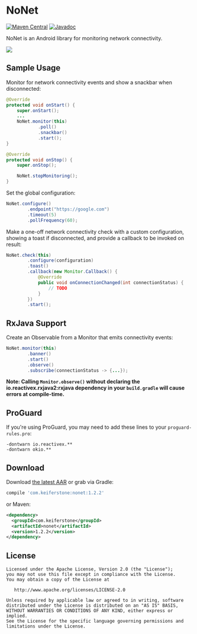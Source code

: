 NoNet
=======

[![Maven Central](https://maven-badges.herokuapp.com/maven-central/com.keiferstone/nonet/badge.svg)](http://search.maven.org/#search|ga|1|g:"com.keiferstone"%20AND%20a:"nonet")
[![Javadoc](https://javadoc-emblem.rhcloud.com/doc/com.keiferstone/nonet/badge.svg)](http://www.javadoc.io/doc/com.keiferstone/nonet)

NoNet is an Android library for monitoring network connectivity.

![](https://keiferstone.com/nonet-banner.png)


Sample Usage
-----

Monitor for network connectivity events and show a snackbar when disconnected:
```java
@Override
protected void onStart() {
    super.onStart();
    ...
    NoNet.monitor(this)
            .poll()
            .snackbar()
            .start();
}

@Override
protected void onStop() {
    super.onStop();

    NoNet.stopMonitoring();
}
```

Set the global configuration:
```java
NoNet.configure()
        .endpoint("https://google.com")
        .timeout(5)
        .pollFrequency(60);
```

Make a one-off network connectivity check with a custom configuration, showing a toast if 
disconnected, and provide a callback to be invoked on result:
```java
NoNet.check(this)
        .configure(configuration)
        .toast()
        .callback(new Monitor.Callback() {
            @Override
            public void onConnectionChanged(int connectionStatus) {
                // TODO
            }
        })
        .start();
```


RxJava Support
--------------

Create an Observable from a Monitor that emits connectivity events:
```java
NoNet.monitor(this)
        .banner()
        .start()
        .observe()
        .subscribe(connectionStatus -> {...});
```

**Note: Calling `Monitor.observe()` without declaring the io.reactivex.rxjava2:rxjava dependency in
your `build.gradle` will cause errors at compile-time.**


ProGuard
--------

If you're using ProGuard, you may need to add these lines to your `proguard-rules.pro`:
```
-dontwarn io.reactivex.**
-dontwarn okio.**
```


Download
--------

Download [the latest AAR][1] or grab via Gradle:
```groovy
compile 'com.keiferstone:nonet:1.2.2'
```
or Maven:
```xml
<dependency>
  <groupId>com.keiferstone</groupId>
  <artifactId>nonet</artifactId>
  <version>1.2.2</version>
</dependency>
```


License
--------

    Licensed under the Apache License, Version 2.0 (the "License");
    you may not use this file except in compliance with the License.
    You may obtain a copy of the License at

       http://www.apache.org/licenses/LICENSE-2.0

    Unless required by applicable law or agreed to in writing, software
    distributed under the License is distributed on an "AS IS" BASIS,
    WITHOUT WARRANTIES OR CONDITIONS OF ANY KIND, either express or implied.
    See the License for the specific language governing permissions and
    limitations under the License.


 [1]: http://search.maven.org/#search|gav|1|g:"com.keiferstone"%20AND%20a:"nonet"
